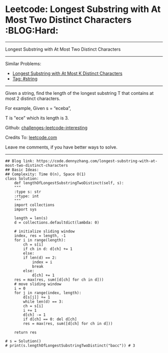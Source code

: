 
# Leetcode: Longest Substring with At Most Two Distinct Characters     :BLOG:Hard:

---

Longest Substring with At Most Two Distinct Characters  

---

Similar Problems:  

-   [Longest Substring with At Most K Distinct Characters](https://code.dennyzhang.com/longest-substring-with-at-most-k-distinct-characters)
-   [Tag: #string](https://code.dennyzhang.com/tag/string)

---

Given a string, find the length of the longest substring T that contains at most 2 distinct characters.  

For example, Given s = “eceba”,  

T is "ece" which its length is 3.  

Github: [challenges-leetcode-interesting](https://github.com/DennyZhang/challenges-leetcode-interesting/tree/master/problems/longest-substring-with-at-most-two-distinct-characters)  

Credits To: [leetcode.com](https://leetcode.com/problems/longest-substring-with-at-most-two-distinct-characters/description/)  

Leave me comments, if you have better ways to solve.  

---

    ## Blog link: https://code.dennyzhang.com/longest-substring-with-at-most-two-distinct-characters
    ## Basic Ideas:
    ## Complexity: Time O(n), Space O(1)
    class Solution:
        def lengthOfLongestSubstringTwoDistinct(self, s):
    	"""
    	:type s: str
    	:rtype: int
    	"""
    	import collections
    	import sys
    
    	length = len(s)
    	d = collections.defaultdict(lambda: 0)
    
    	# initialize sliding window
    	index, res = length, -1
    	for i in range(length):
    	    ch = s[i]
    	    if ch in d: d[ch] += 1
    	    else:
    		if len(d) == 2:
    		    index = i
    		    break
    		else:
    		    d[ch] += 1
    	res = max(res, sum([d[ch] for ch in d]))
    	# move sliding window
    	i = 0
    	for j in range(index, length):
    	    d[s[j]] += 1
    	    while len(d) == 3:
    		ch = s[i]
    		i += 1
    		d[ch] -= 1
    		if d[ch] == 0: del d[ch]
    	    res = max(res, sum([d[ch] for ch in d]))
    
    	return res
    
    # s = Solution()
    # print(s.lengthOfLongestSubstringTwoDistinct("bacc")) # 3

